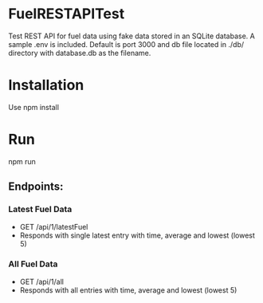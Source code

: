 # FuelRESTAPITest
Test REST API for fuel data using fake data stored in an SQLite database.
A sample .env is included. Default is port 3000 and db file located in ./db/ directory with database.db as the filename. 

# Installation
Use npm install

# Run
npm run

## Endpoints:

### Latest Fuel Data
- GET /api/1/latestFuel
- Responds with single latest entry with time, average and lowest (lowest 5)

### All Fuel Data
- GET /api/1/all
- Responds with all entries with time, average and lowest (lowest 5)